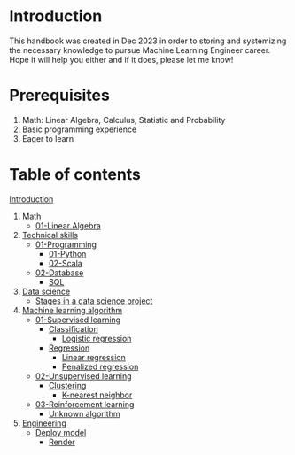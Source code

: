 # Introduction

This handbook was created in Dec 2023 in order to storing and systemizing the necessary knowledge to pursue Machine Learning Engineer career. Hope it will help you either and if it does, please let me know!

# Prerequisites

1. Math: Linear Algebra, Calculus, Statistic and Probability
2. Basic programming experience
3. Eager to learn

# Table of contents

[Introduction](./Machine%20Learning%20Handbook.md)
1. [Math](./01-Math/README.md)
	- [01-Linear Algebra](./01-Math/01-Linear%20Algebra.md)
2. [Technical skills](./02-Technical%20skills/README.md)
	- [01-Programming](./02-Technical%20skills/01-Programming/README.md)
		- [01-Python](./02-Technical%20skills/01-Programming/01-Python.md)
		- [02-Scala](./02-Technical%20skills/01-Programming/02-Scala.md)
	- [02-Database](./02-Technical%20skills/02-Database/README.md)
		- [SQL](./02-Technical%20skills/02-Database/SQL.md)
3. [Data science](./03-Data%20science/README.md)
	- [Stages in a data science project](./03-Data%20science/Stages%20in%20a%20data%20science%20project.md)
4. [Machine learning algorithm](./04-Machine%20learning%20algorithm/README.md)
	- [01-Supervised learning](./04-Machine%20learning%20algorithm/01-Supervised%20learning/README.md)
		- [Classification](./04-Machine%20learning%20algorithm/01-Supervised%20learning/Classification/README.md)
			- [Logistic regression](./04-Machine%20learning%20algorithm/01-Supervised%20learning/Classification/Logistic%20regression.md)
		- [Regression](./04-Machine%20learning%20algorithm/01-Supervised%20learning/Regression/README.md)
			- [Linear regression](./04-Machine%20learning%20algorithm/01-Supervised%20learning/Regression/Linear%20regression.md)
			- [Penalized regression](./04-Machine%20learning%20algorithm/01-Supervised%20learning/Regression/Penalized%20regression.md)
	- [02-Unsupervised learning](./04-Machine%20learning%20algorithm/02-Unsupervised%20learning/README.md)
		- [Clustering](./04-Machine%20learning%20algorithm/02-Unsupervised%20learning/Clustering/README.md)
			- [K-nearest neighbor](./04-Machine%20learning%20algorithm/02-Unsupervised%20learning/Clustering/K-nearest%20neighbor.md)
	- [03-Reinforcement learning](./04-Machine%20learning%20algorithm/03-Reinforcement%20learning/README.md)
		- [Unknown algorithm](./04-Machine%20learning%20algorithm/03-Reinforcement%20learning/Unknown%20algorithm.md)
5. [Engineering](./05-Engineering/README.md)
	- [Deploy model](./05-Engineering/Deploy%20model/README.md)
		- [Render](./05-Engineering/Deploy%20model/Render.md)
